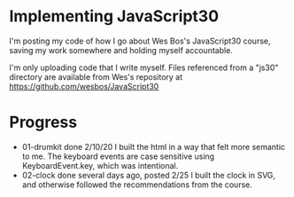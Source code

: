 # Implementing JavaScript30
I'm posting my code of how I go about Wes Bos's JavaScript30 course, saving my work somewhere and holding myself accountable.

I'm only uploading code that I write myself. Files referenced from a "js30" directory are available from Wes's repository at https://github.com/wesbos/JavaScript30

# Progress
- 01-drumkit done 2/10/20
I built the html in a way that felt more semantic to me. The keyboard events are case sensitive using KeyboardEvent.key, which was intentional.
- 02-clock done several days ago, posted 2/25
I built the clock in SVG, and otherwise followed the recommendations from the course.
